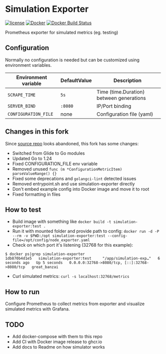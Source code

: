 Simulation Exporter
===================

[![license](https://img.shields.io/github/license/webdevops/simulation-exporter.svg)](https://github.com/webdevops/simulation-exporter/blob/master/LICENSE)
[![Docker](https://img.shields.io/badge/docker-webdevops%2Fsimulation--exporter-blue.svg?longCache=true&style=flat&logo=docker)](https://hub.docker.com/r/webdevops/simulation-exporter/)
[![Docker Build Status](https://img.shields.io/docker/build/webdevops/simulation-exporter.svg)](https://hub.docker.com/r/webdevops/simulation-exporter/)

Prometheus exporter for simulated metrics (eg. testing)

Configuration
-------------

Normally no configuration is needed but can be customized using environment variables.

| Environment variable              | DefaultValue                | Description                                                       |
|-----------------------------------|-----------------------------|-------------------------------------------------------------------|
| `SCRAPE_TIME`                     | `5s`                        | Time (time.Duration) between generations                          |
| `SERVER_BIND`                     | `:8080`                     | IP/Port binding                                                   |
| `CONFIGURATION_FILE`              | none                        | Configuration file (yaml)                                         |


Changes in this fork
-------------

Since [source repo](https://github.com/webdevops/simulation-exporter) looks abandoned, this fork has some changes:

* Switched from Glide to Go modules
* Updated Go to 1.24
* Fixed CONFIGURATION_FILE env variable
* Removed unused `func (m *ConfigurationMetricItem) parseValueRange() {}`
* Fixed some deprecations and `golangci-lint` detected issues
* Removed entrypoint.sh and use simulation-exporter directly
* Don't embed example config into Docker image and move it to root
* Fixed formatting in files

How to test
-------------

* Build image with something like `docker build -t simulation-exporter:test .`
* Run it with mounted folder and provide path to config: `docker run -d -P --rm -v $PWD:/opt simulation-exporter:test --config-file=/opt/config/node_exporter.yaml`
* Check on which port it's listening (32768 for this example):
```
$ docker ps|grep simulation-exporter
1db870b4d1e5   simulation-exporter:test     "/app/simulation-exp…"   6 seconds ago   Up 5 seconds   0.0.0.0:32768->8080/tcp, [::]:32768->8080/tcp   great_banzai
```
* Curl simulated metrics: `curl -s localhost:32768/metrics`

How to run
-------------

Configure Prometheus to collect metrics from exporter and visualize simulated metrics with Grafana.

TODO
-------------

* Add docker-compose with them to this repo
* Add CI with Docker image release to ghcr.io
* Add docs to Readme on how simulator works
